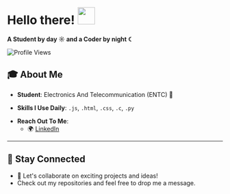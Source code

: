 # Hello there! <img src="https://github.com/user-attachments/assets/ef8aa47e-72db-4604-9985-6107dc3ad4cb" width="40" height="40" />

**A Student by day ☼ and a Coder by night ☾**

<p align="left">
  <img src="https://komarev.com/ghpvc/?username=arpitbhau&label=Profile%20views&color=0e75b6&style=flat" alt="Profile Views" />
</p>

## 🎓 About Me

- **Student**: Electronics And Telecommunication (ENTC) 👑  
<!-- - **Portfolio**: [Moncy](https://www.moncy.dev/) -->
- **Skills I Use Daily**: `.js`, `.html`, `.css`, `.c`, `.py` 
<!-- 
- **Passions**:  
  - 
  -   
  -  
  -    
- **Currently Learning**: `React.js`  
- **Working On**: Learning projects on WEB Development -->
- **Reach Out To Me**:  
  - 🌍 [LinkedIn](https://www.linkedin.com/in/divyanshu-nikhade-a887b5331/)  
  <!-- - 🖋️ [Blog]( )  
  - 📺 [YouTube](https://www.youtube.com/@DivyanshuNikhade)  
  - 💼 [Portfolio](https://www.moncy.dev/) -->

---

<!-- 
## 🏆 Contributions

---



## 📊 Metrics
 
### Notable Contributions


---

### Achievements

--- 
-->

## 🚀 Stay Connected

- 🌟 Let's collaborate on exciting projects and ideas!  
- Check out my repositories and feel free to drop me a message.
